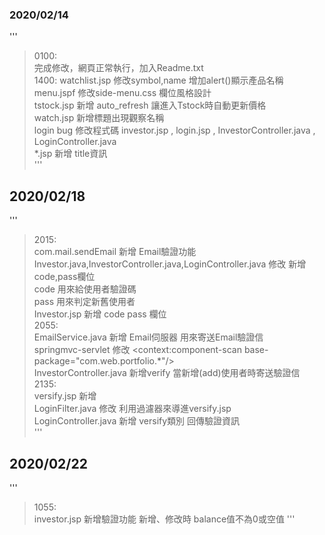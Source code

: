 ### 2020/02/14
'''
> 0100:  
 > 完成修改，網頁正常執行，加入Readme.txt  
> 1400:
 > watchlist.jsp 修改symbol,name 增加alert()顯示產品名稱  
 > menu.jspf 修改side-menu.css 欄位風格設計  
 > tstock.jsp 新增 auto_refresh 讓進入Tstock時自動更新價格  
 > watch.jsp 新增標題出現觀察名稱  
 > login bug 修改程式碼 investor.jsp , login.jsp , InvestorController.java , LoginController.java  
 >  *.jsp 新增 title資訊  
'''
## 2020/02/18
'''
> 2015:  
 > com.mail.sendEmail 新增 Email驗證功能  
 > Investor.java,InvestorController.java,LoginController.java 修改 新增 code,pass欄位  
 > code 用來給使用者驗證碼  
 > pass 用來判定新舊使用者  
 > Investor.jsp 新增 code pass 欄位  
> 2055:  
 > EmailService.java 新增 Email伺服器 用來寄送Email驗證信  
 > springmvc-servlet 修改 <context:component-scan base-package="com.web.portfolio.*"/>  
 > InvestorController.java 新增verify 當新增(add)使用者時寄送驗證信  
> 2135:  
 > versify.jsp 新增  
 > LoginFilter.java 修改 利用過濾器來導進versify.jsp  
 > LoginController.java 新增 versify類別 回傳驗證資訊  
'''
## 2020/02/22
'''
> 1055:  
 > investor.jsp 新增驗證功能 新增、修改時 balance值不為0或空值 
''' 